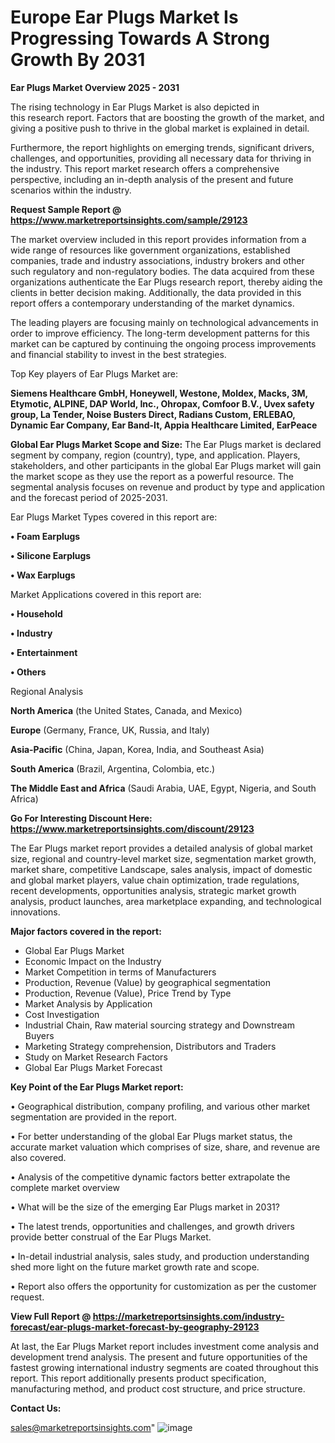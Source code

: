 # Europe Ear Plugs Market Is Progressing Towards A Strong Growth By 2031

<Strong> Ear Plugs Market Overview 2025 - 2031</strong>

The rising technology in Ear Plugs Market is also depicted in this research report. Factors that are boosting the growth of the market, and giving a positive push to thrive in the global market is explained in detail.

Furthermore, the report highlights on emerging trends, significant drivers, challenges, and opportunities, providing all necessary data for thriving in the industry. This report market research offers a comprehensive perspective, including an in-depth analysis of the present and future scenarios within the industry.

<strong>Request Sample Report @ <a href=https://www.marketreportsinsights.com/sample/29123>https://www.marketreportsinsights.com/sample/29123</a></strong>

The market overview included in this report provides information from a wide range of resources like government organizations, established companies, trade and industry associations, industry brokers and other such regulatory and non-regulatory bodies. The data acquired from these organizations authenticate the Ear Plugs research report, thereby aiding the clients in better decision making. Additionally, the data provided in this report offers a contemporary understanding of the market dynamics.

The leading players are focusing mainly on technological advancements in order to improve efficiency. The long-term development patterns for this market can be captured by continuing the ongoing process improvements and financial stability to invest in the best strategies.

Top Key players of Ear Plugs Market are:

<strong>Siemens Healthcare GmbH, Honeywell, Westone, Moldex, Macks, 3M, Etymotic, ALPINE, DAP World, Inc., Ohropax, Comfoor B.V., Uvex safety group, La Tender, Noise Busters Direct, Radians Custom, ERLEBAO, Dynamic Ear Company, Ear Band-It, Appia Healthcare Limited, EarPeace</strong>

<strong><b>Global Ear Plugs Market Scope and Size:</b></strong>
The Ear Plugs market is declared segment by company, region (country), type, and application. Players, stakeholders, and other participants in the global Ear Plugs market will gain the market scope as they use the report as a powerful resource. The segmental analysis focuses on revenue and product by type and application and the forecast period of 2025-2031.

Ear Plugs Market Types covered in this report are:

<strong>• Foam Earplugs

• Silicone Earplugs

• Wax Earplugs</strong>

Market Applications covered in this report are:

<strong>• Household

• Industry

• Entertainment

• Others</strong> 

Regional Analysis

<strong>North America</strong> (the United States, Canada, and Mexico)

<strong>Europe</strong> (Germany, France, UK, Russia, and Italy)

<strong>Asia-Pacific</strong> (China, Japan, Korea, India, and Southeast Asia)

<strong>South America</strong> (Brazil, Argentina, Colombia, etc.)

<strong>The Middle East and Africa</strong> (Saudi Arabia, UAE, Egypt, Nigeria, and South Africa)

<strong>Go For Interesting Discount Here: <a href=https://www.marketreportsinsights.com/discount/29123>https://www.marketreportsinsights.com/discount/29123</a></strong>

The Ear Plugs market report provides a detailed analysis of global market size, regional and country-level market size, segmentation market growth, market share, competitive Landscape, sales analysis, impact of domestic and global market players, value chain optimization, trade regulations, recent developments, opportunities analysis, strategic market growth analysis, product launches, area marketplace expanding, and technological innovations.

<strong><b>Major factors covered in the report:</b></strong>
<ul>
  <li>Global Ear Plugs Market </li>
  <li>Economic Impact on the Industry</li>
  <li>Market Competition in terms of Manufacturers</li>
  <li>Production, Revenue (Value) by geographical segmentation</li>
  <li>Production, Revenue (Value), Price Trend by Type</li>
  <li>Market Analysis by Application</li>
  <li>Cost Investigation</li>
  <li>Industrial Chain, Raw material sourcing strategy and Downstream Buyers</li>
  <li>Marketing Strategy comprehension, Distributors and Traders</li>
  <li>Study on Market Research Factors</li>
  <li>Global Ear Plugs Market Forecast</li>
</ul>

<strong><b>Key Point of the Ear Plugs Market report:</b></strong>

• Geographical distribution, company profiling, and various other market segmentation are provided in the report.

• For better understanding of the global Ear Plugs market status, the accurate market valuation which comprises of size, share, and revenue are also covered.

• Analysis of the competitive dynamic factors better extrapolate the complete market overview

• What will be the size of the emerging Ear Plugs market in 2031?

• The latest trends, opportunities and challenges, and growth drivers provide better construal of the Ear Plugs Market.

• In-detail industrial analysis, sales study, and production understanding shed more light on the future market growth rate and scope.

• Report also offers the opportunity for customization as per the customer request.

<strong><b>View Full Report @ <a href=https://marketreportsinsights.com/industry-forecast/ear-plugs-market-forecast-by-geography-29123>https://marketreportsinsights.com/industry-forecast/ear-plugs-market-forecast-by-geography-29123</a></b></strong>


At last, the Ear Plugs Market report includes investment come analysis and development trend analysis. The present and future opportunities of the fastest growing international industry segments are coated throughout this report. This report additionally presents product specification, manufacturing method, and product cost structure, and price structure.

<strong>Contact Us:</strong>

sales@marketreportsinsights.com"
![image](https://github.com/user-attachments/assets/45f46278-dbf4-485c-b6d9-5b612ecb6496)
